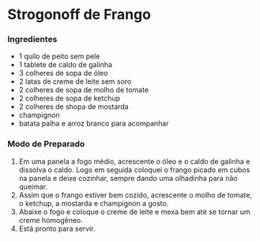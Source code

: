 # Strogonoff de Frango

### Ingredientes

- 1 quilo de peito sem pele
- 1 tablete de caldo de galinha
- 3 colheres de sopa de óleo
- 2 latas de creme de leite sem soro
- 2 colheres de sopa de molho de tomate
- 2 colheres de sopa de ketchup
- 2 colheres de shopa de mostarda
- champignon
- batata palha e arroz branco para acompanhar



### Modo de Preparado

1. Em uma panela a fogo médio, acrescente o óleo e o caldo de galinha e dissolva o caldo. Logo em seguida coloquei o frango picado em cubos na panela e deixe cozinhar, sempre dando uma olhadinha para não queimar.
2. Assim que o frango estiver bem cozido, acrescente o molho de tomate, o ketchup, a mostarda e champignon a gosto.
3. Abaixe o fogo e coloque o creme de leite e mexa bem até se tornar um creme homogêneo.
4. Está pronto para servir.




